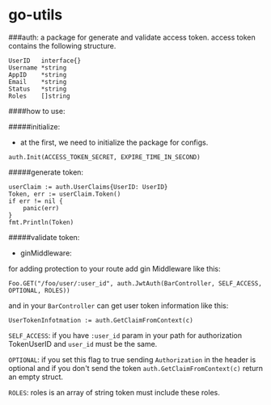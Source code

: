# go-utils

###auth:
a package for generate and validate access token.
access token contains the following structure.
```
UserID   interface{}
Username *string    
AppID    *string    
Email    *string    
Status   *string    
Roles    []string   
``` 

####how to use:

#####initialize:

- at the first, we need to initialize the package for configs.
```
auth.Init(ACCESS_TOKEN_SECRET, EXPIRE_TIME_IN_SECOND)
```

#####generate token:
```
userClaim := auth.UserClaims{UserID: UserID}
Token, err := userClaim.Token()
if err != nil {
	panic(err)
}
fmt.Println(Token)
```

#####validate token:

- ginMiddleware:

for adding protection to your route add gin Middleware like this:
```
Foo.GET("/foo/user/:user_id", auth.JwtAuth(BarController, SELF_ACCESS, OPTIONAL, ROLES))
```
and in your `BarController` can get user token information like this:
```
UserTokenInfotmation := auth.GetClaimFromContext(c)
```

`SELF_ACCESS`: if you have `:user_id` param in your path for authorization TokenUserID and `user_id` must be the same.

`OPTIONAL`: if you set this flag to true sending `Authorization` in the header is optional and if you don't send the token `auth.GetClaimFromContext(c)` return an empty struct.

`ROLES`: roles is an array of string token must include these roles.
